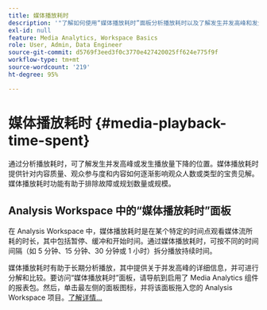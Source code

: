 ```yaml
---
title: 媒体播放耗时
description: '"了解如何使用“媒体播放耗时”面板分析播放耗时以及了解发生并发高峰和发生播放量下降的位置。"'
exl-id: null
feature: Media Analytics, Workspace Basics
role: User, Admin, Data Engineer
source-git-commit: d5769f3eed3f0c3770e427420025ff624e775f9f
workflow-type: tm+mt
source-wordcount: '219'
ht-degree: 95%

---
```


# 媒体播放耗时 {#media-playback-time-spent}

通过分析播放耗时，可了解发生并发高峰或发生播放量下降的位置。媒体播放耗时提供针对内容质量、观众参与度和内容如何逐渐影响观众人数或类型的宝贵见解。媒体播放耗时功能有助于排除故障或规划数量或规模。

## Analysis Workspace 中的“媒体播放耗时”面板

在 Analysis Workspace 中，媒体播放耗时是在某个特定的时间点观看媒体流所耗的时长，其中包括暂停、缓冲和开始时间。通过媒体播放耗时，可按不同的时间间隔（如 5 分钟、15 分钟、30 分钟或 1 小时）拆分播放持续时间。


媒体播放耗时有助于长期分析播放，其中提供关于并发高峰的详细信息，并可进行分解和比较。要访问“媒体播放耗时”面板，请导航到启用了 Media Analytics 组件的报表包。然后，单击最左侧的面板图标，并将该面板拖入您的 Analysis Workspace 项目。[了解详情...](https://experienceleague.adobe.com/docs/analytics/analyze/analysis-workspace/panels/media-playback-timespent/media-playback-time-spent.html)

<!-- ## DOES THIS APPLY Get Concurrent Viewers via Analytics Reporting API

REVISE You can also get concurrent viewer data for up to 1-month at a time at minute-level granularity using the Analytics Reporting API 2.0.  The reporting API uses the same definition of concurrent viewers as Analysis Workspace.  For more information see [_*Get concurrent viewers JSON report data with Analytics 2.0 APIs*_](/help/media-reports/media-default-reports/get-concurrent-json20.md). -->
